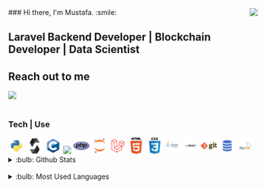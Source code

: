 <img src="https://media.giphy.com/media/qgQUggAC3Pfv687qPC/giphy.gif" align="right" with="400" height="250">
### Hi there, I'm Mustafa. :smile:

## Laravel Backend Developer | Blockchain Developer | Data Scientist

## Reach out to me

[<img  width="33" src="https://unpkg.com/simple-icons@v4/icons/linkedin.svg" align="left" />][linkedin]

<br/><br/>

### Tech | Use <br/>

<img src="https://raw.githubusercontent.com/github/explore/80688e429a7d4ef2fca1e82350fe8e3517d3494d/topics/python/python.png" with="33" height="33" /> 
<img src="https://raw.githubusercontent.com/github/explore/ba9de12f88fd08825c51928e91f1678cb5c94b26/topics/solidity/solidity.png" with="33" height="33" /> 
<img src="https://raw.githubusercontent.com/github/explore/f3e22f0dca2be955676bc70d6214b95b13354ee8/topics/c/c.png" with="33" height="33" />
<img src="https://www.hakyazilim.com/wp-content/uploads/2020/02/net.png" with="33" height="33" />
<img src="https://raw.githubusercontent.com/github/explore/ccc16358ac4530c6a69b1b80c7223cd2744dea83/topics/php/php.png" with="33" height="33" />
<img src="https://raw.githubusercontent.com/github/explore/80688e429a7d4ef2fca1e82350fe8e3517d3494d/topics/jupyter-notebook/jupyter-notebook.png" with="33" height="33" />
<img src="https://raw.githubusercontent.com/github/explore/56a826d05cf762b2b50ecbe7d492a839b04f3fbf/topics/laravel/laravel.png" with="33" height="33" />
<img src="https://raw.githubusercontent.com/github/explore/80688e429a7d4ef2fca1e82350fe8e3517d3494d/topics/html/html.png" with="33" height="33" />
<img src="https://raw.githubusercontent.com/github/explore/80688e429a7d4ef2fca1e82350fe8e3517d3494d/topics/css/css.png" with="33" height="33" />
<img src="https://raw.githubusercontent.com/github/explore/80688e429a7d4ef2fca1e82350fe8e3517d3494d/topics/java/java.png" with="33" height="33" />
<img src="https://raw.githubusercontent.com/github/explore/80688e429a7d4ef2fca1e82350fe8e3517d3494d/topics/jquery/jquery.png" with="33" height="33" />
<img src="https://raw.githubusercontent.com/github/explore/80688e429a7d4ef2fca1e82350fe8e3517d3494d/topics/git/git.png" with="33" height="33" />
<img src="https://raw.githubusercontent.com/github/explore/80688e429a7d4ef2fca1e82350fe8e3517d3494d/topics/sql/sql.png
" with="33" height="33" />
<img src="https://raw.githubusercontent.com/github/explore/80688e429a7d4ef2fca1e82350fe8e3517d3494d/topics/mysql/mysql.png
" with="33" height="33" />

<br/>
<details>
<summary> :bulb: Github Stats</summary>
<img src="https://github-readme-stats.vercel.app/api?username=mmstfkc&theme=cobalt">
</details>

<br/>
<details>
<summary> :bulb: Most Used Languages</summary>
<img src="https://github-readme-stats.vercel.app/api/top-langs/?username=mmstfkc&layout=compact">
</details>







[linkedin]: https://www.linkedin.com/in/mmstfkc/
